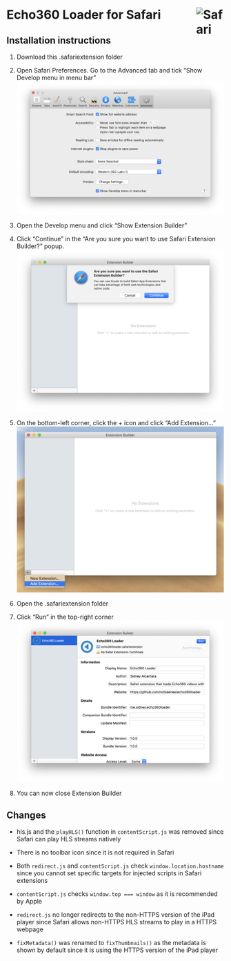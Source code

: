 # Echo360 Loader for Safari <img src="https://developer.apple.com/assets/elements/icons/safari/safari-128x128_2x.png" width="64" height="64" alt="Safari icon" align="right">

## Installation instructions
1. Download this .safariextension folder

2. Open Safari Preferences. Go to the Advanced tab and tick “Show Develop menu
   in menu bar”
   ![Screenshot](../images/safariinstall1.png)
3. Open the Develop menu and click “Show Extension Builder”

4. Click “Continue” in the “Are you sure you want to use Safari Extension
   Builder?” popup.
   ![Screenshot](../images/safariinstall2.png)

5. On the bottom-left corner, click the + icon and click “Add Extension...”
   ![Screenshot](../images/safariinstall3.png)

6. Open the .safariextension folder

7. Click “Run” in the top-right corner
   ![Screenshot](../images/safariinstall4.png)

8. You can now close Extension Builder

## Changes
- hls.js and the `playHLS()` function in `contentScript.js` was removed since
  Safari can play HLS streams natively

- There is no toolbar icon since it is not required in Safari

- Both `redirect.js` and `contentScript.js` check `window.location.hostname`
  since you cannot set specific targets for injected scripts in Safari
  extensions

- `contentScript.js` checks `window.top === window` as it is recommended by
  Apple

- `redirect.js` no longer redirects to the non-HTTPS version of the iPad player
  since Safari allows non-HTTPS HLS streams to play in a HTTPS webpage

- `fixMetadata()` was renamed to `fixThumbnails()` as the metadata is shown by
  default since it is using the HTTPS version of the iPad player

